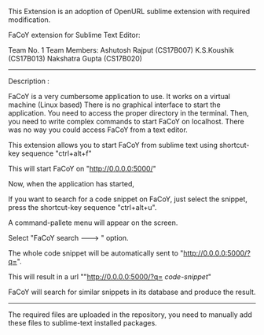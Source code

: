 This Extension is an adoption of OpenURL sublime extension with required modification.

FaCoY extension for Sublime Text Editor:

Team No. 1
Team Members:
  Ashutosh Rajput (CS17B007)
  K.S.Koushik (CS17B013)
  Nakshatra Gupta (CS17B020)

------------------------------------------------------------------------------------------

Description : 

FaCoY is a very cumbersome application to use.
It works on a virtual machine (Linux based)
There is no graphical interface to start the application.
You need to access the proper directory in the terminal.
Then, you need to write complex commands to start FaCoY on localhost.
There was no way you could access FaCoY from a text editor.

This extension allows you to start FaCoY from sublime text 
using shortcut-key sequence "ctrl+alt+f"

This will start FaCoY on "http://0.0.0.0:5000/"

Now, when the application has started,

If you want to search for a code snippet on FaCoY,
just select the snippet, press the shortcut-key sequence "ctrl+alt+u".

A command-pallete menu will appear on the screen.

Select "FaCoY search ---> " option.

The whole code snippet will be automatically sent to "http://0.0.0.0:5000/?q=".

This will result in a url ""http://0.0.0.0:5000/?q= _code-snippet_"

FaCoY will search for similar snippets in its database and produce the result.

------------------------------------------------------------------------------------------

The required files are uploaded in the repository, you need to manually add these files to sublime-text installed packages.


